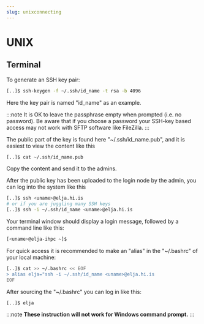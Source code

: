 ```yaml
---
slug: unixconnecting
---
```

# UNIX

## Terminal

To generate an SSH key pair:

```bash
[..]$ ssh-keygen -f ~/.ssh/id_name -t rsa -b 4096
```

Here the key pair is named "id\_name" as an example.

:::note
It is OK to leave the passphrase empty when prompted (i.e. no password). Be aware that if you choose a password your SSH-key based access may not work with SFTP software like FileZilla.
:::

The public part of the key is found here "~/.ssh/id\_name.pub", and it is easiest to view the content like this

```bash
[..]$ cat ~/.ssh/id_name.pub
```

Copy the content and send it to the admins.

After the public key has been uploaded to the login node by the admin, you can log into the system like this

```bash                                                                                             
[..]$ ssh <uname>@elja.hi.is
# or if you are juggling many SSH keys
[..]$ ssh -i ~/.ssh/id_name <uname>@elja.hi.is
``` 

Your terminal window should display a login message, followed by a command line like this:

```bash
[<uname>@elja-ihpc ~]$
```

For quick access it is recommended to make an "alias" in the "~/.bashrc" of your local machine:

```bash
[..]$ cat >> ~/.bashrc << EOF
> alias elja="ssh -i ~/.ssh/id_name <uname>@elja.hi.is
EOF
```

After sourcing the "~/.bashrc" you can log in like this:

```bash                                                 
[..]$ elja                          
``` 

:::note
**These instruction will not work for Windows command prompt.**
:::
